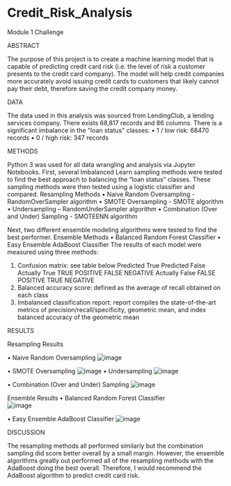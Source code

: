 # Credit_Risk_Analysis
Module 1 Challenge

ABSTRACT 

The purpose of this project is to create a machine learning model that is capable of predicting credit card risk (i.e. the level of risk a customer presents to the credit card company). The model will help credit companies more accurately avoid issuing credit cards to customers that likely cannot pay their debt, therefore saving the credit company money.

DATA

The data used in this analysis was sourced from LendingClub, a lending services company. There exists 68,817 records and 86 columns. There is a significant imbalance in the "loan status" classes: 
•	1 / low risk: 68470 records
•	0 / high risk: 347 records


METHODS

Python 3 was used for all data wrangling and analysis via Jupyter Notebooks. First, several Imbalanced Learn sampling methods were tested to find the best approach to balancing the “loan status” classes. These sampling methods were then tested using a logistic classifier and compared. 
Resampling Methods
•	Naive Random Oversampling - RandomOverSampler algorithm
•	SMOTE Oversampling - SMOTE algorithm
•	Undersampling – RandomUnderSampler algorithm
•	Combination (Over and Under) Sampling - SMOTEENN algorithm

Next, two different ensemble modeling algorithms were tested to find the best performer. 
Ensemble Methods
•	Balanced Random Forest Classifier 
•	Easy Ensemble AdaBoost Classifier
The results of each model were measured using three methods:
1.	Confusion matrix: see table below
	Predicted True	Predicted False
Actually True	TRUE POSITIVE	FALSE NEGATIVE
Actually False	FALSE POSITIVE	TRUE NEGATIVE
2.	Balanced accuracy score: defined as the average of recall obtained on each class
3.	Imbalanced classification report: report compiles the state-of-the-art metrics of precision/recall/specificity, geometric mean, and index balanced accuracy of the geometric mean

RESULTS

Resampling Results

•	Naive Random Oversampling 
 ![image](https://user-images.githubusercontent.com/50785786/164759679-01153101-2587-4420-a247-1edfaa50de2b.png)

•	SMOTE Oversampling 
 ![image](https://user-images.githubusercontent.com/50785786/164759890-c17e6bbf-fc96-43aa-a1c2-47fb832290ec.png)
•	Undersampling 
 ![image](https://user-images.githubusercontent.com/50785786/164759976-332a17d9-87de-4b91-a740-b2eb7ebd374a.png)

•	Combination (Over and Under) Sampling 
 ![image](https://user-images.githubusercontent.com/50785786/164760003-db7ee56a-7b5e-46a3-b29c-221c8ed1ae70.png)


Ensemble Results
•	Balanced Random Forest Classifier  
![image](https://user-images.githubusercontent.com/50785786/164760081-f406b9ac-37ed-4bdb-bf44-783beaddcf1c.png)

•	Easy Ensemble AdaBoost Classifier 
![image](https://user-images.githubusercontent.com/50785786/164760123-a785b5cb-4bb8-4328-b92d-4dd05a6fbe98.png)


DISCUSSION

The resampling methods all performed similarly but the combination sampling did score better overall by a small margin. However, the ensemble algorithms greatly out performed all of the resampling methods with the AdaBoost doing the best overall. Therefore, I would recommend the AdaBoost algorithm to predict credit card risk. 
